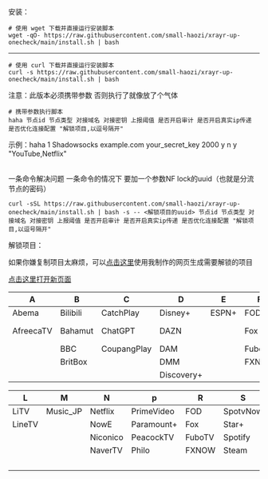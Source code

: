 安装：
```
# 使用 wget 下载并直接运行安装脚本
wget -qO- https://raw.githubusercontent.com/small-haozi/xrayr-up-onecheck/main/install.sh | bash
```
-------------------------------------------------------------------------------------------------------
```
# 使用 curl 下载并直接运行安装脚本
curl -s https://raw.githubusercontent.com/small-haozi/xrayr-up-onecheck/main/install.sh | bash
```

注意：此版本必须携带参数 否则执行了就像放了个气体

```
# 携带参数执行脚本
haha 节点id 节点类型 对接域名 对接密钥 上报阈值 是否开启审计 是否开启真实ip传递 是否优化连接配置 "解锁项目,以逗号隔开"
```
示例：haha 1 Shadowsocks example.com your_secret_key 2000 y n y "YouTube,Netflix"<br><br>

一条命令解决问题  一条命令的情况下 要加一个参数NF lock的uuid（也就是分流节点的密码）
```
curl -sSL https://raw.githubusercontent.com/small-haozi/xrayr-up-onecheck/main/install.sh | bash -s -- <解锁项目的uuid> 节点id 节点类型 对接域名 对接密钥 上报阈值 是否开启审计 是否开启真实ip传递 是否优化连接配置 "解锁项目,以逗号隔开"
```


解锁项目：

如果你嫌复制项目太麻烦，可以[点击这里](https://jiesuo.588766.xyz)使用我制作的网页生成需要解锁的项目

<a href="https://example.com" target="_blank">点击这里打开新页面</a>

| A                  | B                  | C                  | D                  | E                  | F                  | H                  | J                  | K                  |
|--------------------|--------------------|--------------------|--------------------|--------------------|--------------------|--------------------|--------------------|--------------------|
| Abema              | Bilibili           | CatchPlay          | Disney+            | ESPN+              | FOD                | HboGO              | J-OnDemand         | KKTV               |
| AfreecaTV          | Bahamut            | ChatGPT            | DAZN               |                    | Fox                | HBO Max            | JapaneseGames      | KBSDomestic        |
|                    | BBC                | CoupangPlay        | DAM                |                    | FuboTV             | Hulu               |                    |                    |
|                    | BritBox            |                    | DMM                |                    | FXNOW              |                    |                    |                    |
|                    |                    |                    | Discovery+         |                    |                    |                    |                    |                    |

| L                  | M                  | N                  | p                  | R                  | S                  | T                  | U                  | W                  | Y                  |
|--------------------|--------------------|--------------------|--------------------|--------------------|--------------------|--------------------|--------------------|--------------------|--------------------|
| LiTV               | Music_JP           | Netflix            | PrimeVideo         | FOD                | SpotvNow           | TikTok             | UNEXT              | Watcha             | YouTube            |
| LineTV             |                    | NowE               | Paramount+         | Fox                | Star+              | TVB                | VIU                | WOWOW              |                    |
|                    |                    | Niconico           | PeacockTV          | FuboTV             | Spotify            | Telasa             |                    |                    |                    |
|                    |                    | NaverTV            | Philo              | FXNOW              | Steam              | Tving              |                    |                    |                    |
|                    |                    |                    |                    |                    |                    | TLCGO              |                    |                    |                    |



